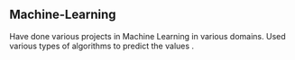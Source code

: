 ## Machine-Learning

Have done various projects in Machine Learning in various domains.  Used various types of algorithms to predict the values . 
